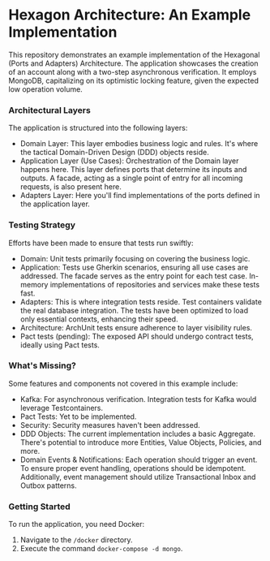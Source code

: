 # Hexagon Architecture: An Example Implementation
This repository demonstrates an example implementation of the Hexagonal (Ports and Adapters) Architecture. The application showcases the creation of an account along with a two-step asynchronous verification. It employs MongoDB, capitalizing on its optimistic locking feature, given the expected low operation volume.

### Architectural Layers
The application is structured into the following layers:
* Domain Layer: This layer embodies business logic and rules. It's where the tactical Domain-Driven Design (DDD) objects reside.
* Application Layer (Use Cases): Orchestration of the Domain layer happens here. This layer defines ports that determine its inputs and outputs. A facade, acting as a single point of entry for all incoming requests, is also present here.
* Adapters Layer: Here you'll find implementations of the ports defined in the application layer.
### Testing Strategy
Efforts have been made to ensure that tests run swiftly:
* Domain: Unit tests primarily focusing on covering the business logic.
* Application: Tests use Gherkin scenarios, ensuring all use cases are addressed. The facade serves as the entry point for each test case. In-memory implementations of repositories and services make these tests fast.
* Adapters: This is where integration tests reside. Test containers validate the real database integration. The tests have been optimized to load only essential contexts, enhancing their speed.
* Architecture: ArchUnit tests ensure adherence to layer visibility rules.
* Pact tests (pending): The exposed API should undergo contract tests, ideally using Pact tests.

### What's Missing?
Some features and components not covered in this example include:
* Kafka: For asynchronous verification. Integration tests for Kafka would leverage Testcontainers.
* Pact Tests: Yet to be implemented.
* Security: Security measures haven't been addressed.
* DDD Objects: The current implementation includes a basic Aggregate. There's potential to introduce more Entities, Value Objects, Policies, and more.
* Domain Events & Notifications: Each operation should trigger an event. To ensure proper event handling, operations should be idempotent. Additionally, event management should utilize Transactional Inbox and Outbox patterns.

### Getting Started
To run the application, you need Docker:
1. Navigate to the `/docker` directory.
2. Execute the command `docker-compose -d mongo`.